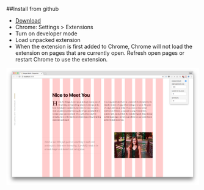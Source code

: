 ##Install from github

- [Download](https://github.com/jbsmith731/chrome-col/archive/master.zip)
- Chrome: Settings > Extensions
- Turn on developer mode
- Load unpacked extension
- When the extension is first added to Chrome, Chrome will not load the extension on pages that are currently open. Refresh open pages or restart Chrome to use the extension.


![column extension in action](/extension/img/screenshot.png?raw=true "Extension in action!")

